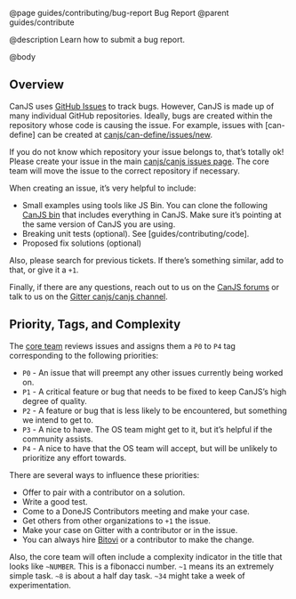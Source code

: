 @page guides/contributing/bug-report Bug Report
@parent guides/contribute

@description Learn how to submit a bug report.

@body

## Overview

CanJS uses [GitHub Issues](https://github.com/canjs/canjs/issues/new) to track bugs. However,
CanJS is made up of many individual GitHub repositories. Ideally, bugs are created within the
repository whose code is causing the issue.  For example, issues with
[can-define] can be created at [canjs/can-define/issues/new](https://github.com/canjs/can-define/issues/new).

If you do not know which repository your issue belongs to, that’s totally ok!  Please
create your issue in the main
[canjs/canjs issues page](https://github.com/canjs/canjs/issues/new).  The core team will
move the issue to the correct repository if necessary.

When creating an issue, it’s very helpful to include:

 - Small examples using tools like JS&nbsp;Bin. You can clone the following [CanJS bin](http://jsbin.com/losoceranu/1/edit?html,js,output) that includes everything in CanJS. Make
   sure it’s pointing at the same version of CanJS you are using.  
 - Breaking unit tests (optional). See [guides/contributing/code].
 - Proposed fix solutions (optional)

Also, please search for previous tickets.  If there’s something similar, add to that, or
give it a `+1`.

Finally, if there are any questions, reach out to
us on the [CanJS forums](http://forums.donejs.com/c/canjs) or talk to us on
the [Gitter canjs/canjs channel](https://gitter.im/canjs/canjs).

## Priority, Tags, and Complexity

The [core team](https://donejs.com/About.html#section=section_Team) reviews issues
and assigns them a `P0` to `P4` tag corresponding to the following priorities:

- `P0` - An issue that will preempt any other issues currently being worked on.
- `P1` - A critical feature or bug that needs to be fixed to keep CanJS’s high degree of quality.
- `P2` - A feature or bug that is less likely to be encountered, but something we intend to get to.
- `P3` - A nice to have. The OS team might get to it, but it’s helpful if the community assists.
- `P4` - A nice to have that the OS team will accept, but will be unlikely to prioritize any effort towards.

There are several ways to influence these priorities:

 - Offer to pair with a contributor on a solution.
 - Write a good test.
 - Come to a DoneJS Contributors meeting and make your case.
 - Get others from other organizations to `+1` the issue.
 - Make your case on Gitter with a contributor or in the issue.
 - You can always hire [Bitovi](http://bitovi.com) or a contributor to make the change.


Also, the core team will often include a complexity indicator in the title that looks like
`~NUMBER`.  This is a fibonacci number.  `~1` means its an extremely simple task.  `~8` is about
a half day task.  `~34` might take a week of experimentation.
